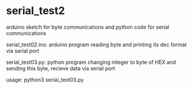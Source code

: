 # serial_test2
arduino sketch for byte communications and python code for serial communications


serial_test02.ino: arduino program reading byte and printing its dec format via serial port

serial_test03.py: python program changing integer to byte of HEX and sending this byte, recieve data via serial port

usage: python3 serial_test03.py
